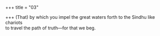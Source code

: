 +++
title = "03"

+++
(That) by which you impel the great waters forth to the Sindhu like  chariots  
to travel the path of truth—for that we beg.  